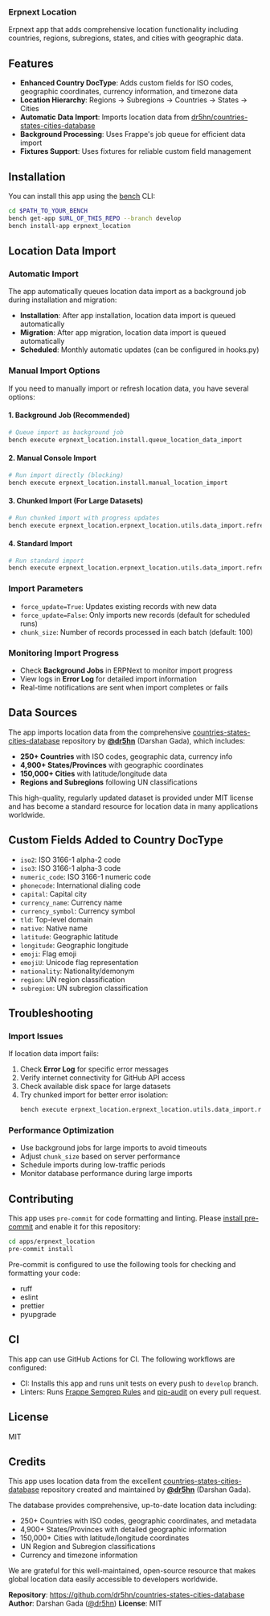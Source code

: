 ### Erpnext Location

Erpnext app that adds comprehensive location functionality including countries, regions, subregions, states, and cities with geographic data.

## Features

- **Enhanced Country DocType**: Adds custom fields for ISO codes, geographic coordinates, currency information, and timezone data
- **Location Hierarchy**: Regions → Subregions → Countries → States → Cities
- **Automatic Data Import**: Imports location data from [dr5hn/countries-states-cities-database](https://github.com/dr5hn/countries-states-cities-database)
- **Background Processing**: Uses Frappe's job queue for efficient data import
- **Fixtures Support**: Uses fixtures for reliable custom field management

## Installation

You can install this app using the [bench](https://github.com/novizna-codes/bench) CLI:

```bash
cd $PATH_TO_YOUR_BENCH
bench get-app $URL_OF_THIS_REPO --branch develop
bench install-app erpnext_location
```

## Location Data Import

### Automatic Import

The app automatically queues location data import as a background job during installation and migration:

- **Installation**: After app installation, location data import is queued automatically
- **Migration**: After app migration, location data import is queued automatically
- **Scheduled**: Monthly automatic updates (can be configured in hooks.py)

### Manual Import Options

If you need to manually import or refresh location data, you have several options:

#### 1. Background Job (Recommended)
```bash
# Queue import as background job
bench execute erpnext_location.install.queue_location_data_import
```

#### 2. Manual Console Import
```bash
# Run import directly (blocking)
bench execute erpnext_location.install.manual_location_import
```

#### 3. Chunked Import (For Large Datasets)
```bash
# Run chunked import with progress updates
bench execute erpnext_location.erpnext_location.utils.data_import.refresh_location_data_chunked --kwargs "{'force_update': True, 'chunk_size': 25}"
```

#### 4. Standard Import
```bash
# Run standard import
bench execute erpnext_location.erpnext_location.utils.data_import.refresh_location_data --kwargs "{'force_update': True}"
```

### Import Parameters

- `force_update=True`: Updates existing records with new data
- `force_update=False`: Only imports new records (default for scheduled runs)
- `chunk_size`: Number of records processed in each batch (default: 100)

### Monitoring Import Progress

- Check **Background Jobs** in ERPNext to monitor import progress
- View logs in **Error Log** for detailed import information
- Real-time notifications are sent when import completes or fails

## Data Sources

The app imports location data from the comprehensive [countries-states-cities-database](https://github.com/dr5hn/countries-states-cities-database) repository by **[@dr5hn](https://github.com/dr5hn)** (Darshan Gada), which includes:

- **250+ Countries** with ISO codes, geographic data, currency info
- **4,900+ States/Provinces** with geographic coordinates
- **150,000+ Cities** with latitude/longitude data
- **Regions and Subregions** following UN classifications

This high-quality, regularly updated dataset is provided under MIT license and has become a standard resource for location data in many applications worldwide.

## Custom Fields Added to Country DocType

- `iso2`: ISO 3166-1 alpha-2 code
- `iso3`: ISO 3166-1 alpha-3 code
- `numeric_code`: ISO 3166-1 numeric code
- `phonecode`: International dialing code
- `capital`: Capital city
- `currency_name`: Currency name
- `currency_symbol`: Currency symbol
- `tld`: Top-level domain
- `native`: Native name
- `latitude`: Geographic latitude
- `longitude`: Geographic longitude
- `emoji`: Flag emoji
- `emojiU`: Unicode flag representation
- `nationality`: Nationality/demonym
- `region`: UN region classification
- `subregion`: UN subregion classification

## Troubleshooting

### Import Issues

If location data import fails:

1. Check **Error Log** for specific error messages
2. Verify internet connectivity for GitHub API access
3. Check available disk space for large datasets
4. Try chunked import for better error isolation:
   ```bash
   bench execute erpnext_location.erpnext_location.utils.data_import.refresh_location_data_chunked --kwargs "{'chunk_size': 10}"
   ```

### Performance Optimization

- Use background jobs for large imports to avoid timeouts
- Adjust `chunk_size` based on server performance
- Schedule imports during low-traffic periods
- Monitor database performance during large imports

## Contributing

This app uses `pre-commit` for code formatting and linting. Please [install pre-commit](https://pre-commit.com/#installation) and enable it for this repository:

```bash
cd apps/erpnext_location
pre-commit install
```

Pre-commit is configured to use the following tools for checking and formatting your code:

- ruff
- eslint
- prettier
- pyupgrade

## CI

This app can use GitHub Actions for CI. The following workflows are configured:

- CI: Installs this app and runs unit tests on every push to `develop` branch.
- Linters: Runs [Frappe Semgrep Rules](https://github.com/frappe/semgrep-rules) and [pip-audit](https://pypi.org/project/pip-audit/) on every pull request.

## License

MIT

## Credits

This app uses location data from the excellent [countries-states-cities-database](https://github.com/dr5hn/countries-states-cities-database) repository created and maintained by **[@dr5hn](https://github.com/dr5hn)** (Darshan Gada).

The database provides comprehensive, up-to-date location data including:
- 250+ Countries with ISO codes, geographic coordinates, and metadata
- 4,900+ States/Provinces with detailed geographic information
- 150,000+ Cities with latitude/longitude coordinates
- UN Region and Subregion classifications
- Currency and timezone information

We are grateful for this well-maintained, open-source resource that makes global location data easily accessible to developers worldwide.

**Repository**: https://github.com/dr5hn/countries-states-cities-database
**Author**: Darshan Gada ([@dr5hn](https://github.com/dr5hn))
**License**: MIT
